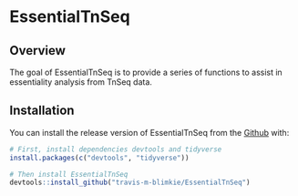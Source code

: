 
# EssentialTnSeq

## Overview

The goal of EssentialTnSeq is to provide a series of functions to assist in
essentiality analysis from TnSeq data.

## Installation

You can install the release version of EssentialTnSeq from the 
[Github](https://github.com/travis-m-blimkie/EssentialTnSeq) with:

``` r
# First, install dependencies devtools and tidyverse
install.packages(c("devtools", "tidyverse"))

# Then install EssentialTnSeq
devtools::install_github("travis-m-blimkie/EssentialTnSeq")
```
